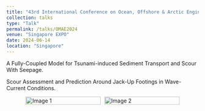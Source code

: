 ```yaml
---
title: "43rd International Conference on Ocean, Offshore & Arctic Engineering"
collection: talks
type: "Talk"
permalink: /talks/OMAE2024
venue: "Singapore EXPO"
date: 2024-06-14
location: "Singapore"
---
```


A Fully-Coupled Model for Tsunami-induced Sediment Transport and Scour With Seepage.

Scour Assessment and Prediction Around Jack-Up Footings in Wave-Current Conditions.

<head>
    <meta charset="UTF-8">
    <meta name="viewport" content="width=device-width, initial-scale=1.0">
    <title>1x2 Image Grid</title>
    <style>
        .grid-container {
            display: grid;
            grid-template-columns: 1fr 1fr;
            grid-template-rows: 1fr;
            gap: 10px; /* 间隙大小 */
            width: 80%; /* 根据需要调整宽度 */
            margin: auto; /* 使网格居中 */
        }
        .grid-item {
            width: 100%;
            height: auto;
        }
    </style>
</head>
<body>
    <div class="grid-container">
        <img src="http://huzhengyu.github.io/images/OMAE2024a.jpg" alt="Image 1" class="grid-item">
        <img src="http://huzhengyu.github.io/images/OMAE2024b.jpg" alt="Image 2" class="grid-item">
    </div>
</body>